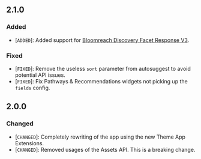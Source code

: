 ## 2.1.0

### Added

- [`ADDED`]: Added support for [Bloomreach Discovery Facet Response V3](https://documentation.bloomreach.com/discovery/reference/facet-response-v3-unified-ranking).

### Fixed

- [`FIXED`]: Remove the useless `sort` parameter from autosuggest to avoid potential API issues.
- [`FIXED`]: Fix Pathways & Recommendations widgets not picking up the `fields` config.

## 2.0.0

### Changed

- [`CHANGED`]: Completely rewriting of the app using the new Theme App Extensions.
- [`CHANGED`]: Removed usages of the Assets API. This is a breaking change.
